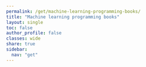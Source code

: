 ```yaml
---
permalink: /get/machine-learning-programming-books/
title: "Machine learning programming books"
layout: single
toc: false
author_profile: false
classes: wide
share: true
sidebar:
  nav: "get"
---
```


